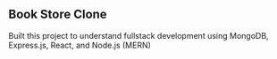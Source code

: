 ## Book Store Clone
<p>Built this project to understand fullstack development using MongoDB, Express.js, React, and Node.js (MERN)</p>
